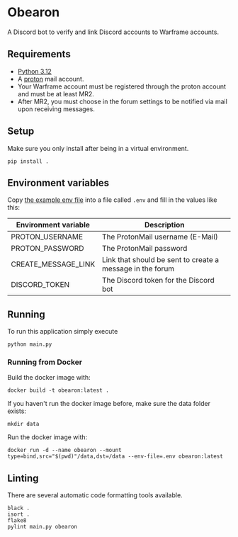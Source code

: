 # Obearon

A Discord bot to verify and link Discord accounts to Warframe accounts.

## Requirements
- [Python 3.12](https://www.python.org/downloads/)
- A [proton](https://proton.me) mail account.
- Your Warframe account must be registered through the proton account and must be at least MR2.
- After MR2, you must choose in the forum settings to be notified via mail upon receiving messages. 

## Setup

Make sure you only install after being in a virtual environment.

```commandline
pip install .
```

## Environment variables

Copy [the example env file](.env.example) into a file called `.env` and fill in the values like this:

| Environment variable   | Description                                               |
|------------------------|-----------------------------------------------------------|
| PROTON_USERNAME        | The ProtonMail username (E-Mail)                          |
| PROTON_PASSWORD        | The ProtonMail password                                   |
| CREATE_MESSAGE_LINK    | Link that should be sent to create a message in the forum |
| DISCORD_TOKEN          | The Discord token for the Discord bot                     |

## Running

To run this application simply execute

```commandline
python main.py
```

### Running from Docker

Build the docker image with:
```commandline
docker build -t obearon:latest .
```

If you haven't run the docker image before, make sure the data folder exists:
```commandline
mkdir data
```

Run the docker image with:
```commandline
docker run -d --name obearon --mount type=bind,src="$(pwd)"/data,dst=/data --env-file=.env obearon:latest
```

## Linting

There are several automatic code formatting tools available.

```commandline
black .
isort .
flake8
pylint main.py obearon
```
